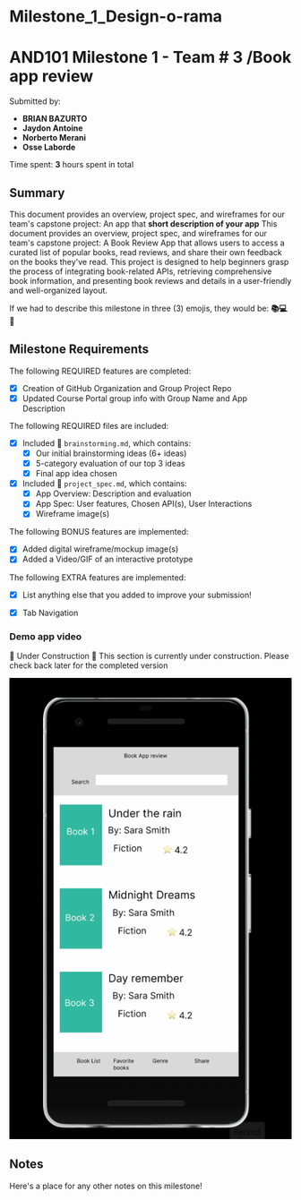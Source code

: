 # Milestone_1_Design-o-rama

<!-- (This is a comment) INSTRUCTIONS: Go through this page and fill out any **bolded** entries with their correct values.-->

# AND101 Milestone 1 - **Team # 3 /Book app review**

Submitted by:
- **BRIAN BAZURTO**
- **Jaydon Antoine**
- **Norberto Merani**
- **Osse Laborde**

Time spent: **3** hours spent in total

## Summary

This document provides an overview, project spec, and wireframes for our team's capstone project: An app that **short description of your app**
This document provides an overview, project spec, and wireframes for our team's capstone project: A Book Review App that allows users to access a curated list of popular books, read reviews, and share their own feedback on the books they've read. This project is designed to help beginners grasp the process of integrating book-related APIs, retrieving comprehensive book information, and presenting book reviews and details in a user-friendly and well-organized layout.

If we had to describe this milestone in three (3) emojis, they would be: **📚💻📝**

## Milestone Requirements

<!-- Please be sure to change the [ ] to [x] for any features you completed.  If a feature is not checked [x], you might miss the points for that item! -->

The following REQUIRED features are completed:

- [x] Creation of GitHub Organization and Group Project Repo
- [x] Updated Course Portal group info with Group Name and App Description

The following REQUIRED files are included:

- [x] Included 📄 `brainstorming.md`, which contains:
  - [x] Our initial brainstorming ideas (6+ ideas)
  - [x] 5-category evaluation of our top 3 ideas
  - [x] Final app idea chosen
- [x] Included 📄 `project_spec.md`, which contains:
  - [x] App Overview: Description and evaluation
  - [x] App Spec: User features, Chosen API(s), User Interactions
  - [x] Wireframe image(s)

The following BONUS features are implemented:

- [x] Added digital wireframe/mockup image(s)
- [x] Added a Video/GIF of an interactive prototype

The following EXTRA features are implemented:

- [x] List anything else that you added to improve your submission!
- [x] Tab Navigation


### Demo app video
🚧 Under Construction 🚧
This section is currently under construction. Please check back later for the completed version

<img src="https://github.com/GROUP-3-AND101/Milestone_1_Design-o-rama/blob/main/AND101.BookReviewApp.InteractivePrototype.gif" width=600>

<!-- 🚧 Under Construction 🚧
This section is currently under construction. Please check back later for the completed version. -->


## Notes

Here's a place for any other notes on this milestone!
